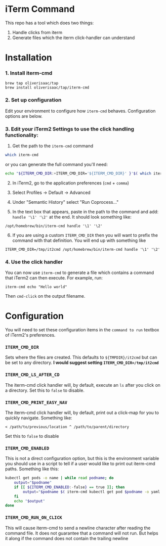# iTerm Command

This repo has a tool which does two things:

1. Handle clicks from iterm
2. Generate files which the iterm click-handler can understand


# Installation

### 1. Install iterm-cmd
```
brew tap oliverisaac/tap
brew install oliverisaac/tap/iterm-cmd
```

### 2. Set up configuration

Edit your environment to configure how `iterm-cmd` behaves. Configuration options are below.


### 3. Edit your iTerm2 Settings to use the click handling functionality:

1. Get the path to the `iterm-cmd` command 
```bash
which iterm-cmd
```

or you can generate the full command you'll need:

```bash
echo "${ITERM_CMD_DIR:+ITERM_CMD_DIR='${ITERM_CMD_DIR}' }'$( which iterm-cmd )' handle '\1' '\2'"
```

2. In iTerm2, go to the application preferences (`cmd` + `comma`)

3. Select Profiles -> Default -> Advanced

4. Under "Semantic History" select "Run Coprocess..."

5. In the text box that appears, paste in the path to the command and add: `handle '\1' '\2'` at the end. It should look something like: 
```
/opt/homebrew/bin/iterm-cmd handle '\1' '\2'
```

6. If you are using a custom `ITERM_CMD_DIR` then you will want to prefix the command with that definition. You will end up with something like
```
ITERM_CMD_DIR=/tmp/it2cmd /opt/homebrew/bin/iterm-cmd handle '\1' '\2'
```

### 4. Use the click handler

You can now use `iterm-cmd` to generate a file which contains a command that iTerm2 can then execute. For example, run:

```
iterm-cmd echo "Hello world"
```

Then `cmd-click` on the output filename.


# Configuration

You will need to set these configuration items in the `command to run` textbox of iTerm2's preferences.


### `ITERM_CMD_DIR`

Sets where the files are created. This defaults to `${TMPDIR}/it2cmd` but can be set to any directory.
**I would suggest setting `ITERM_CMD_DIR=/tmp/it2cmd`**


### `ITERM_CMD_LS_AFTER_CD`

The iterm-cmd click handler will, by default, execute an `ls` after you click on a directory. Set this to `false` to disable.


### `ITERM_CMD_PRINT_EASY_NAV`

The iterm-cmd click handler will, by default, print out a click-map for you to quickly navigate. Something like:

```
< /path/to/previous/location ^ /path/to/parent/directory
```

Set this to `false` to disable


### `ITERM_CMD_ENABLED`

This is not a direct configuration option, but this is the environment variable you should use in a script to tell if a user would like to print out iterm-cmd paths. Something like this:

```bash
kubectl get pods -o name | while read podname; do 
    output="$podname"
    if [[ ${ITERM_CMD_ENABLED:-false} == true ]]; then
        output="$podname $( iterm-cmd kubectl get pod $podname -o yaml )"
    fi
    echo "$output"
done
```

### `ITERM_CMD_RUN_ON_CLICK`

This will cause iterm-cmd to send a newline character after reading the command file. It does not guarantee that a command will not run. But helps it along if the command does not contain the trailing newline
